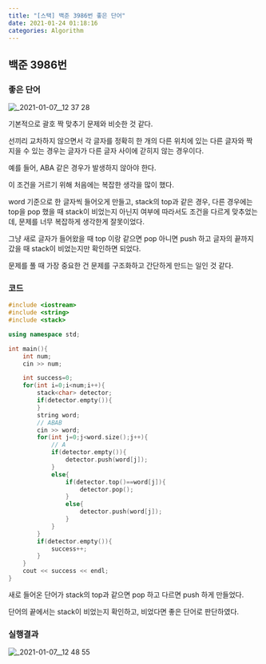 ```yaml
---
title: "[스택] 백준 3986번 좋은 단어"
date: 2021-01-24 01:18:16
categories: Algorithm
---
```


## 백준 3986번

### 좋은 단어

![_2021-01-07__12 37 28](https://user-images.githubusercontent.com/55180768/105607438-11597700-5de2-11eb-8b43-1bf087392cbb.png)

기본적으로 괄호 짝 맞추기 문제와 비슷한 것 같다. 

선끼리 교차하지 않으면서 각 글자를 정확히 한 개의 다른 위치에 있는 다른 글자와 짝 지을 수 있는 경우는 글자가 다른 글자 사이에 갇히지 않는 경우이다. 

예를 들어, ABA 같은 경우가 발생하지 않아야 한다. 

이 조건을 거르기 위해 처음에는 복잡한 생각을 많이 했다. 

word 기준으로 한 글자씩 들어오게 만들고, stack의 top과 같은 경우, 다른 경우에는 top을 pop 했을 때 stack이 비었는지 아닌지 여부에 따라서도 조건을 다르게 맞추었는데, 문제를 너무 복잡하게 생각한게 잘못이었다. 

그냥 새로 글자가 들어왔을 때 top 이랑 같으면 pop 아니면 push 하고 글자의 끝까지 갔을 때 stack이 비었는지만 확인하면 되었다. 

문제를 풀 때 가장 중요한 건 문제를 구조화하고 간단하게 만드는 일인 것 같다. 

### 코드

```cpp
#include <iostream>
#include <string>
#include <stack>

using namespace std;

int main(){
    int num;
    cin >> num;

    int success=0;
    for(int i=0;i<num;i++){
        stack<char> detector;
        if(detector.empty()){
        }
        string word;
        // ABAB
        cin >> word;
        for(int j=0;j<word.size();j++){
            // A
            if(detector.empty()){
                detector.push(word[j]);
            }
            else{
                if(detector.top()==word[j]){
                    detector.pop();
                }
                else{
                    detector.push(word[j]);
                }
            }
        }
        if(detector.empty()){
            success++;
        }
    }
    cout << success << endl;
}
```

새로 들어온 단어가 stack의 top과 같으면 pop 하고 다르면 push 하게 만들었다. 

단어의 끝에서는 stack이 비었는지 확인하고, 비었다면 좋은 단어로 판단하였다. 

### 실행결과

![_2021-01-07__12 48 55](https://user-images.githubusercontent.com/55180768/105607440-14546780-5de2-11eb-89b9-de9a1df8b4ba.png)
